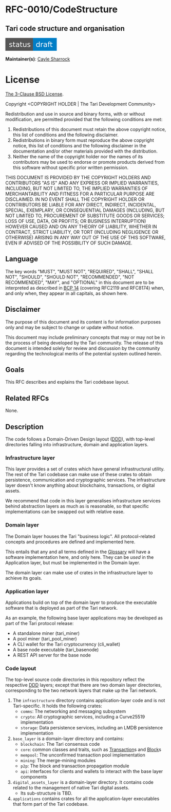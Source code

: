 # RFC-0010/CodeStructure

## Tari code structure and organisation

![status: draft](theme/images/status-draft.svg)

**Maintainer(s)**: [Cayle Sharrock](https://github.com/CjS77)

# License

[ The 3-Clause BSD License](https://opensource.org/licenses/BSD-3-Clause).

Copyright <YEAR> <COPYRIGHT HOLDER | The Tari Development Community>

Redistribution and use in source and binary forms, with or without modification, are permitted provided that the
following conditions are met:

1. Redistributions of this document must retain the above copyright notice, this list of conditions and the following
   disclaimer.
2. Redistributions in binary form must reproduce the above copyright notice, this list of conditions and the following
   disclaimer in the documentation and/or other materials provided with the distribution.
3. Neither the name of the copyright holder nor the names of its contributors may be used to endorse or promote products
   derived from this software without specific prior written permission.

THIS DOCUMENT IS PROVIDED BY THE COPYRIGHT HOLDERS AND CONTRIBUTORS "AS IS" AND ANY EXPRESS OR IMPLIED WARRANTIES,
INCLUDING, BUT NOT LIMITED TO, THE IMPLIED WARRANTIES OF MERCHANTABILITY AND FITNESS FOR A PARTICULAR PURPOSE ARE
DISCLAIMED. IN NO EVENT SHALL THE COPYRIGHT HOLDER OR CONTRIBUTORS BE LIABLE FOR ANY DIRECT, INDIRECT, INCIDENTAL,
SPECIAL, EXEMPLARY, OR CONSEQUENTIAL DAMAGES (INCLUDING, BUT NOT LIMITED TO, PROCUREMENT OF SUBSTITUTE GOODS OR
SERVICES; LOSS OF USE, DATA, OR PROFITS; OR BUSINESS INTERRUPTION) HOWEVER CAUSED AND ON ANY THEORY OF LIABILITY,
WHETHER IN CONTRACT, STRICT LIABILITY, OR TORT (INCLUDING NEGLIGENCE OR OTHERWISE) ARISING IN ANY WAY OUT OF THE USE OF
THIS SOFTWARE, EVEN IF ADVISED OF THE POSSIBILITY OF SUCH DAMAGE.

## Language

The key words "MUST", "MUST NOT", "REQUIRED", "SHALL", "SHALL NOT", "SHOULD", "SHOULD NOT", "RECOMMENDED", 
"NOT RECOMMENDED", "MAY", and "OPTIONAL" in this document are to be interpreted as described in 
[BCP 14](https://tools.ietf.org/html/bcp14) (covering RFC2119 and RFC8174) when, and only when, they appear in all capitals, as 
shown here.

## Disclaimer

The purpose of this document and its content is for information purposes only and may be subject to change or update
without notice.

This document may include preliminary concepts that may or may not be in the process of being developed by the Tari
community. The release of this document is intended solely for review and discussion by the community regarding the
technological merits of the potential system outlined herein.

## Goals

This RFC describes and explains the Tari codebase layout.

## Related RFCs

None.

## Description

The code follows a Domain-Driven Design layout ([DDD]), with top-level directories falling into infrastructure, domain
and application layers.

### Infrastructure layer

This layer provides a set of crates which have general infrastructural utility. The rest of the Tari codebase can make use
of these crates to obtain persistence, communication and cryptographic services. The infrastructure layer doesn't know
anything about blockchains, transactions, or digital assets.

We recommend that code in this layer generalises infrastructure services behind abstraction layers as much as is
reasonable, so that specific implementations can be swapped out with relative ease.

### Domain layer

The Domain layer houses the Tari "business logic". All protocol-related concepts and procedures are defined and
implemented here.

This entails that any and all terms defined in the [Glossary] will have a software implementation here, and only here.
They can be _used_ in the Application layer, but must be implemented in the Domain layer.

The domain layer can make use of crates in the infrastructure layer to achieve its goals.

### Application layer

Applications build on top of the domain layer to produce the executable software that is deployed as part of the Tari
network.

As an example, the following base layer applications may be developed as part of the Tari protocol release:

* A standalone miner (tari_miner)
* A pool miner (tari_pool_miner)
* A CLI wallet for the Tari cryptocurrency (cli_wallet)
* A base node executable (tari_basenode)
* A REST API server for the base node

### Code layout

The top-level source code directories in this repository reflect the respective [DDD] layers; except that there are two
domain layer directories, corresponding to the two network layers that make up the Tari network.

1. The `infrastructure` directory contains application-layer code and is not Tari-specific. It holds the following
   crates:
    - `comms`: The networking and messaging subsystem
    - `crypto`: All cryptographic services, including a Curve25519 implementation
    - `storage`: Data persistence services, including an LMDB persistence implementation
1. `base_layer` is a domain-layer directory and contains:
    - `blockchain`: The Tari consensus code
    - `core`: common classes and traits, such as [Transaction]s and [Block]s
    - `mempool`: The unconfirmed transaction pool implementation
    - `mining`: The merge-mining modules
    - `p2p`: The block and transaction propagation module
    - `api`: interfaces for clients and wallets to interact with the base layer components
1. `digital_assets_layer` is a domain-layer directory. It contains code related to the management of native Tari digital
   assets.
   - Its sub-structure is TBD.
1. `applications` contains crates for all the application-layer executables that form part of the Tari codebase.


[Glossary]: ../Glossary.md "Glossary"
[DDD]: https://en.wikipedia.org/wiki/Domain-driven_design 'Wikipedia: Domain Driven Design'
[transaction]: ../Glossary.md#transaction
[block]: ../Glossary.md#block